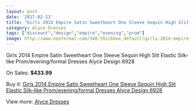```yaml
---
layout: post
date: '2017-02-13'
title: "Girls 2014 Empire Satin Sweetheart One Sleeve Sequin High Slit Elastic Silk-like Prom/evening/formal Dresses Alyce Design 6928"
category: Alyce Dresses
tags: ["discount","design","empire","evening","prom"]
image: http://www.neoformal.com/348-thickbox_default/girls-2014-empire-satin-sweetheart-one-sleeve-sequin-high-slit-elastic-silk-like-prom-evening-formal-dresses-alyce-design-6928.jpg
---
```

Girls 2014 Empire Satin Sweetheart One Sleeve Sequin High Slit Elastic Silk-like Prom/evening/formal Dresses Alyce Design 6928

On Sales: **$433.99**
<a href="https://www.neoformal.com/en/alyce-dresses/121-girls-2014-empire-satin-sweetheart-one-sleeve-sequin-high-slit-elastic-silk-like-prom-evening-formal-dresses-alyce-design-6928.html"><amp-img layout="responsive" width="600" height="600" src="//www.neoformal.com/348-thickbox_default/girls-2014-empire-satin-sweetheart-one-sleeve-sequin-high-slit-elastic-silk-like-prom-evening-formal-dresses-alyce-design-6928.jpg" alt="Girls 2014 Empire Satin Sweetheart One Sleeve Sequin High Slit Elastic Silk-like Prom/evening/formal Dresses Alyce Design 6928 0" /></a>
<a href="https://www.neoformal.com/en/alyce-dresses/121-girls-2014-empire-satin-sweetheart-one-sleeve-sequin-high-slit-elastic-silk-like-prom-evening-formal-dresses-alyce-design-6928.html"><amp-img layout="responsive" width="600" height="600" src="//www.neoformal.com/349-thickbox_default/girls-2014-empire-satin-sweetheart-one-sleeve-sequin-high-slit-elastic-silk-like-prom-evening-formal-dresses-alyce-design-6928.jpg" alt="Girls 2014 Empire Satin Sweetheart One Sleeve Sequin High Slit Elastic Silk-like Prom/evening/formal Dresses Alyce Design 6928 1" /></a>

Buy it: [Girls 2014 Empire Satin Sweetheart One Sleeve Sequin High Slit Elastic Silk-like Prom/evening/formal Dresses Alyce Design 6928](https://www.neoformal.com/en/alyce-dresses/121-girls-2014-empire-satin-sweetheart-one-sleeve-sequin-high-slit-elastic-silk-like-prom-evening-formal-dresses-alyce-design-6928.html "Girls 2014 Empire Satin Sweetheart One Sleeve Sequin High Slit Elastic Silk-like Prom/evening/formal Dresses Alyce Design 6928")

View more: [Alyce Dresses](https://www.neoformal.com/en/3-alyce-dresses "Alyce Dresses")